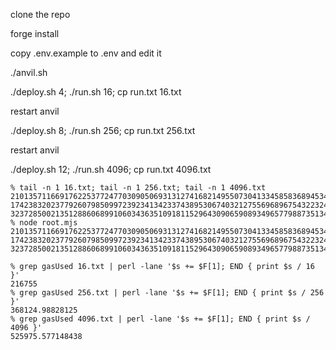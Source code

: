 clone the repo

forge install

copy .env.example to .env and edit it

./anvil.sh

./deploy.sh 4; ./run.sh 16; cp run.txt 16.txt

restart anvil

./deploy.sh 8; ./run.sh 256; cp run.txt 256.txt

restart anvil

./deploy.sh 12; ./run.sh 4096; cp run.txt 4096.txt


```
% tail -n 1 16.txt; tail -n 1 256.txt; tail -n 1 4096.txt
21013571166917622537724770309050693131274168214955073041334585836894534334888
17423832023779260798509972392341342337438953067403212755696896754322324038448
3237285002135128860689910603436351091811529643090659089349657798873513447282
% node root.mjs
21013571166917622537724770309050693131274168214955073041334585836894534334888
17423832023779260798509972392341342337438953067403212755696896754322324038448
3237285002135128860689910603436351091811529643090659089349657798873513447282

% grep gasUsed 16.txt | perl -lane '$s += $F[1]; END { print $s / 16 }'
216755
% grep gasUsed 256.txt | perl -lane '$s += $F[1]; END { print $s / 256 }'
368124.98828125
% grep gasUsed 4096.txt | perl -lane '$s += $F[1]; END { print $s / 4096 }'
525975.577148438
```
